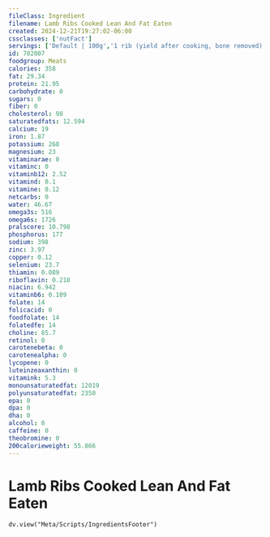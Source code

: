 ```yaml
---
fileClass: Ingredient
filename: Lamb Ribs Cooked Lean And Fat Eaten
created: 2024-12-21T19:27:02-06:00
cssclasses: ['nutFact']
servings: ['Default | 100g','1 rib (yield after cooking, bone removed) | 46','1 oz, with bone, cooked (yield after bone removed) | 22','1 oz, with bone, raw (yield after cooking, bone removed) | 14','1 cubic inch, with bone, cooked (yield after bone removed) | 14']
id: 782007
foodgroup: Meats
calories: 358
fat: 29.34
protein: 21.95
carbohydrate: 0
sugars: 0
fiber: 0
cholesterol: 98
saturatedfats: 12.594
calcium: 19
iron: 1.87
potassium: 268
magnesium: 23
vitaminarae: 0
vitaminc: 0
vitaminb12: 2.52
vitamind: 0.1
vitamine: 0.12
netcarbs: 0
water: 46.67
omega3s: 516
omega6s: 1726
pralscore: 10.798
phosphorus: 177
sodium: 398
zinc: 3.97
copper: 0.12
selenium: 23.7
thiamin: 0.089
riboflavin: 0.218
niacin: 6.942
vitaminb6: 0.109
folate: 14
folicacid: 0
foodfolate: 14
folatedfe: 14
choline: 85.7
retinol: 0
carotenebeta: 0
carotenealpha: 0
lycopene: 0
luteinzeaxanthin: 0
vitamink: 5.3
monounsaturatedfat: 12019
polyunsaturatedfat: 2350
epa: 0
dpa: 0
dha: 0
alcohol: 0
caffeine: 0
theobromine: 0
200calorieweight: 55.866
---
```


# Lamb Ribs Cooked Lean And Fat Eaten

```dataviewjs
dv.view("Meta/Scripts/IngredientsFooter")
```
